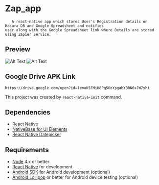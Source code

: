 # Zap_app  
       A react-native app which stores User's Registration details on Hasura DB and Google Spreadsheet and notifies
    user along with the Google Spreadsheet link where Details are stored using Zapier Service.
## Preview  

![Alt Text](https://i.imgflip.com/23tmt4.gif)
![Alt Text](https://i.imgflip.com/23tn9u.gif) 

## Google Drive APK Link 
    https://drive.google.com/open?id=1emaK5FMiH8Pq50oYpgabYBRN6xJW7yhi
    
This project was created by `react-native-init` command.
    
## Dependencies
  * [React Native](https://facebook.github.io/react-native/)
  * [NativeBase for UI Elements](https://github.com/GeekyAnts/NativeBase)
  * [React Native Datepicker](https://github.com/xgfe/react-native-datepicker)
 
 ## Requirements
  * [Node](https://nodejs.org/) 4.x or better
  * [React Native](http://facebook.github.io/react-native/docs/getting-started.html) for development
  * [Android SDK](http://facebook.github.io/react-native/docs/getting-started.html) for Android development (optional)
  * [Android Lollipop](https://www.android.com/versions/lollipop-5-0/) or better for Android device testing (optional)
  
  

 

